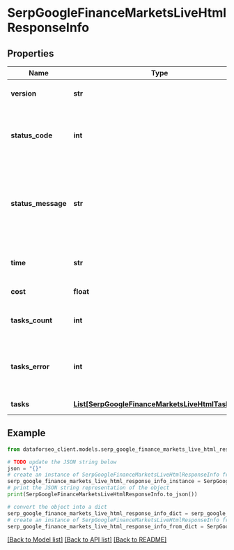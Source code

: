 # SerpGoogleFinanceMarketsLiveHtmlResponseInfo


## Properties

Name | Type | Description | Notes
------------ | ------------- | ------------- | -------------
**version** | **str** | the current version of the API | [optional] 
**status_code** | **int** | general status code you can find the full list of the response codes here | [optional] 
**status_message** | **str** | general informational message you can find the full list of general informational messages here | [optional] 
**time** | **str** | total execution time, seconds | [optional] 
**cost** | **float** | total tasks cost, USD | [optional] 
**tasks_count** | **int** | the number of tasks in the tasks array | [optional] 
**tasks_error** | **int** | the number of tasks in the tasks array returned with an error | [optional] 
**tasks** | [**List[SerpGoogleFinanceMarketsLiveHtmlTaskInfo]**](SerpGoogleFinanceMarketsLiveHtmlTaskInfo.md) | array of tasks | [optional] 

## Example

```python
from dataforseo_client.models.serp_google_finance_markets_live_html_response_info import SerpGoogleFinanceMarketsLiveHtmlResponseInfo

# TODO update the JSON string below
json = "{}"
# create an instance of SerpGoogleFinanceMarketsLiveHtmlResponseInfo from a JSON string
serp_google_finance_markets_live_html_response_info_instance = SerpGoogleFinanceMarketsLiveHtmlResponseInfo.from_json(json)
# print the JSON string representation of the object
print(SerpGoogleFinanceMarketsLiveHtmlResponseInfo.to_json())

# convert the object into a dict
serp_google_finance_markets_live_html_response_info_dict = serp_google_finance_markets_live_html_response_info_instance.to_dict()
# create an instance of SerpGoogleFinanceMarketsLiveHtmlResponseInfo from a dict
serp_google_finance_markets_live_html_response_info_from_dict = SerpGoogleFinanceMarketsLiveHtmlResponseInfo.from_dict(serp_google_finance_markets_live_html_response_info_dict)
```
[[Back to Model list]](../README.md#documentation-for-models) [[Back to API list]](../README.md#documentation-for-api-endpoints) [[Back to README]](../README.md)


